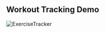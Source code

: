 ## Workout Tracking Demo
![ExerciseTracker](https://github.com/user-attachments/assets/f132e72e-9460-46bc-b23f-dc1723be5c3c)
